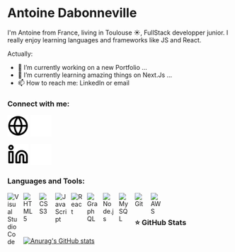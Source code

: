 # Antoine Dabonneville

I'm Antoine from France, living in Toulouse ☀, FullStack developper junior. I really enjoy learning languages and frameworks like JS and React. 

<!--
**msarava/Antoine-Dabonneville** is a ✨ _special_ ✨ repository because its `README.md` (this file) appears on your GitHub profile.
-->
Actually:

- 🔭 I’m currently working on a new Portfolio ...
- 🌱 I’m currently learning amazing things on Next.Js ...
- 📫 How to reach me: LinkedIn or email

### Connect with me:

[![img_contact](./img/globe-light.svg)](https://antoinedabonneville.fr/#gh-light-mode-only)
[![img_contact](./img/globe-dark.svg)](https://antoinedabonneville.fr/#gh-dark-mode-only)

[![img_contact](./img/linkedin-light.svg)](https://www.linkedin.com/in/antoinedabonneville/#gh-light-mode-only)
[![img_contact](./img/linkedin-dark.svg)](https://www.linkedin.com/in/antoinedabonneville/#gh-dark-mode-only)


### Languages and Tools:

<img align="left" alt="Visual Studio Code" width="26px" src="https://cdn.jsdelivr.net/gh/devicons/devicon/icons/vscode/vscode-original.svg" style="padding-right:10px;" />

<img align="left" alt="HTML5" width="26px" src="https://cdn.jsdelivr.net/gh/devicons/devicon/icons/html5/html5-original.svg" style="padding-right:10px;" />
<img align="left" alt="CSS3" width="26px" src="https://cdn.jsdelivr.net/gh/devicons/devicon/icons/css3/css3-original.svg" style="padding-right:10px;" />
<img align="left" alt="JavaScript" width="26px" src="https://cdn.jsdelivr.net/gh/devicons/devicon/icons/javascript/javascript-original.svg" style="padding-right:10px;" />
<img align="left" alt="React" width="26px" src="https://cdn.jsdelivr.net/gh/devicons/devicon/icons/react/react-original.svg" style="padding-right:10px;" />
<img align="left" alt="GraphQL" width="26px" src="https://cdn.jsdelivr.net/gh/devicons/devicon/icons/graphql/graphql-plain.svg" style="padding-right:10px;" />
<img align="left" alt="Node.js" width="26px" src="https://cdn.jsdelivr.net/gh/devicons/devicon/icons/nodejs/nodejs-original.svg" style="padding-right:10px;" />
<img align="left" alt="MySQL" width="26px" src="https://cdn.jsdelivr.net/gh/devicons/devicon/icons/mysql/mysql-original.svg" style="padding-right:10px;" />
<img align="left" alt="Git" width="26px" src="https://cdn.jsdelivr.net/gh/devicons/devicon/icons/git/git-original.svg" style="padding-right:10px;" />
<img align="left" alt="AWS" width="25px" src="https://cdn.jsdelivr.net/gh/devicons/devicon/icons/amazonwebservices/amazonwebservices-original.svg" style="padding-right:11px;" />

<br />
<br />


### ⭐ GitHub Stats

[![Anurag's GitHub stats](https://github-readme-stats.vercel.app/api?username=msarava&show_icons=true&hide_border=false&title_color=3B1F94f&icon_color=FFE500&bg_color=09131B&text_color=ffffff&border_color=0c1a25)](https://github.com/anuraghazra/github-readme-stats)



[LinkedIn]: https://www.linkedin.com/in/antoinedabonneville/
[website]: https://antoinedabonneville.fr/
